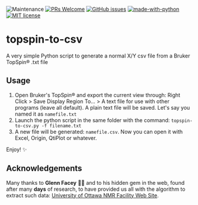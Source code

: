 ![Maintenance](https://img.shields.io/badge/Maintained%3F-yes-green.svg)
[![PRs Welcome](https://img.shields.io/badge/PRs-welcome-brightgreen.svg?style=flat-square)](http://makeapullrequest.com)
[![GitHub issues](https://img.shields.io/github/issues/mtplr/blacomcalc)](https://github.com/mtplr/topspin-to-csv/issues)
[![made-with-python](https://img.shields.io/badge/Made%20with-Python-1f425f.svg)](https://www.python.org/)
[![MIT license](https://img.shields.io/badge/License-MIT-blue.svg)](https://lbesson.mit-license.org/)

# topspin-to-csv

A very simple Python script to generate a normal X/Y csv file from a Bruker TopSpin® .txt file

## Usage

1) Open Bruker's TopSpin® and export the current view through: Right Click > Save Display Region To... > A text file for use with other programs (leave all default). A plain text file will be saved. Let's say you named it as `namefile.txt`
2) Launch the python script in the same folder with the command: `topspin-to-csv.py -f filename.txt`
3) A new file will be generated: `namefile.csv`. Now you can open it with Excel, Origin, QtiPlot or whatever.

Enjoy! ✨

## Acknowledgements
Many thanks to **Glenn Facey** 🙏🏼 and to his hidden gem in the web, found after many **days** of research, to have provided us all with the algorithm to extract such data: [University of Ottawa NMR Facility Web Site](https://u-of-o-nmr-facility.blogspot.com/2014/02/getting-xy-ascii-data-from-topspin.html).
